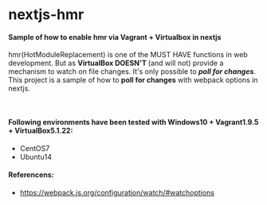 # nextjs-hmr
#### Sample of how to enable hmr via Vagrant + Virtualbox in nextjs

hmr(HotModuleReplacement) is one of the MUST HAVE functions in web development. But as <strong>VirtualBox DOESN'T </strong>(and will not) provide a mechanism to watch on file changes. It's only possible to <strong><em>poll for changes</em></strong>.
This project is a sample of how to <strong>poll for changes</strong> with webpack options in nextjs.

<br/>

#### Following environments have been tested with Windows10 + Vagrant1.9.5 + VirtualBox5.1.22:
- CentOS7
- Ubuntu14

#### Referencens:
- https://webpack.js.org/configuration/watch/#watchoptions
